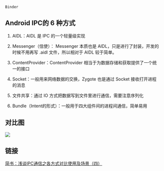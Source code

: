 `Binder`

## Android IPC的 6 种方式

1. AIDL：AIDL 是 IPC 的一个轻量级实现

2. Messenger（信使）： Messenger 本质也是 AIDL，只是进行了封装，开发的时候不用再写 .aidl 文件，所以相对于 AIDL 较于简单。

3. ContentProvider：ContentProvider 相当于为数据存储和获取提供了一个统一的接口

4. Socket：一般用来网络数据的交换，Zygote 也是通过 Socket 接收打开进程的消息

5. 文件共享：通过 IO 方式把数据写到文件里进行通信，需要注意序列化

6. Bundle（Intent的形式）：一般用于四大组件间的进程间通信，简单易用

## 对比图
![](../assets/IPC对比图.png)

## 链接

[简书：浅谈IPC通信之各方式对比使用及场景（四）](https://www.jianshu.com/p/7abdead13e2b)

